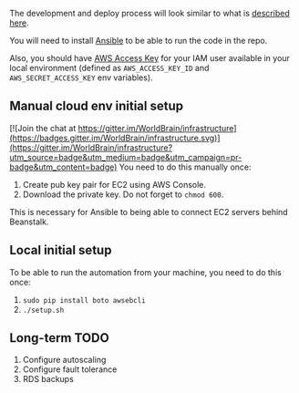 The development and deploy process will look similar to what is [described here](https://github.com/lachatak/deliverypipeline/blob/master/README.md). 

You will need to install [Ansible](https://www.ansible.com/) to be able to run the code in the repo.

Also, you should have [AWS Access Key](http://docs.aws.amazon.com/general/latest/gr/getting-aws-sec-creds.html) for your IAM user available in your local environment (defined as `AWS_ACCESS_KEY_ID` and `AWS_SECRET_ACCESS_KEY` env variables).

## Manual cloud env initial setup

[![Join the chat at https://gitter.im/WorldBrain/infrastructure](https://badges.gitter.im/WorldBrain/infrastructure.svg)](https://gitter.im/WorldBrain/infrastructure?utm_source=badge&utm_medium=badge&utm_campaign=pr-badge&utm_content=badge)
You need to do this manually once:

1. Create pub key pair for EC2 using AWS Console. 
2. Download the private key. Do not forget to `chmod 600`.

This is necessary for Ansible to being able to connect EC2 servers behind Beanstalk.

## Local initial setup 
To be able to run the automation from your machine, you need to do this once: 

1. `sudo pip install boto awsebcli`
1. `./setup.sh`


## Long-term TODO

1. Configure autoscaling 
1. Configure fault tolerance
1. RDS backups
